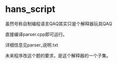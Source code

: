 # hans_script
虽然号称自制编程语言QAQ其实只是个解释器玩具QAQ

直接编译parser.cpp即可运行。

详细信息见parser_说明.txt

未来程序改这个题的要求，是这个解释器的一个子集。
